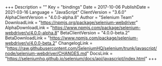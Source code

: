 +++
Description = ""
Key = "bindings"
Date = 2017-10-06
PublishDate = 2021-03-16
Language = "JavaScript"
ClientVersion = "3.6.0"
AlphaClientVersion = "4.0.0-alpha.8"
Author = "Selenium Team"
DownloadLink = "https://npmjs.org/package/selenium-webdriver"
AlphaDownloadLink = "https://www.npmjs.com/package/selenium-webdriver/v/4.0.0-alpha.8"
BetaClientVersion = "4.0.0-beta.2"
BetaDownloadLink = "https://www.npmjs.com/package/selenium-webdriver/v/4.0.0-beta.2"
ChangelogLink = "https://raw.githubusercontent.com/SeleniumHQ/selenium/trunk/javascript/node/selenium-webdriver/CHANGES.md"
DocsLink = "https://seleniumhq.github.io/selenium/docs/api/javascript/index.html"
+++
